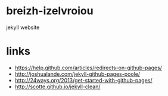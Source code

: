 breizh-izelvroiou
=================

jekyll website


# links

* https://help.github.com/articles/redirects-on-github-pages/
* http://joshualande.com/jekyll-github-pages-poole/
* http://24ways.org/2013/get-started-with-github-pages/
* http://scotte.github.io/jekyll-clean/